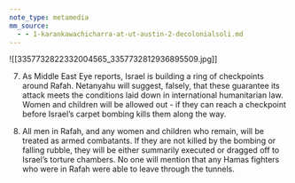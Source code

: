 ```yaml
---
note_type: metamedia
mm_source:
  - - 1-karankawachicharra-at-ut-austin-2-decolonialsoli.md
---
```


![[3357732822332004565_3357732812936895509.jpg]]

7. As Middle East Eye reports, Israel is building a
ring of checkpoints around Rafah. Netanyahu
will suggest, falsely, that these guarantee its
attack meets the conditions laid down in
international humanitarian law. Women and
children will be allowed out - if they can reach a
checkpoint before Israel’s carpet bombing kills
them along the way.

8. All men in Rafah, and any women and
children who remain, will be treated as armed
combatants. If they are not killed by the
bombing or falling rubble, they will be either
summarily executed or dragged off to Israel’s
torture chambers. No one will mention that any
Hamas fighters who were in Rafah were able to
leave through the tunnels.

